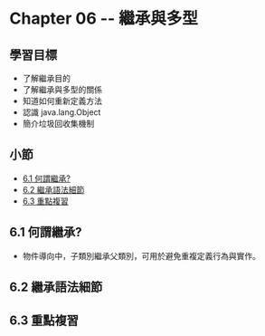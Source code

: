 # Chapter 06 -- 繼承與多型 #

## 學習目標 ##

* 了解繼承目的
* 了解繼承與多型的關係
* 知道如何重新定義方法
* 認識 java.lang.Object
* 簡介垃圾回收集機制

## 小節 ##

* [6.1 何謂繼承?](#61-何謂繼承)
* [6.2 繼承語法細節](#62-繼承語法細節)
* [6.3 重點複習](#63-重點複習)

## 6.1 何謂繼承? ##

* 物件導向中，子類別繼承父類別，可用於避免重複定義行為與實作。

## 6.2 繼承語法細節 ##

## 6.3 重點複習 ##
